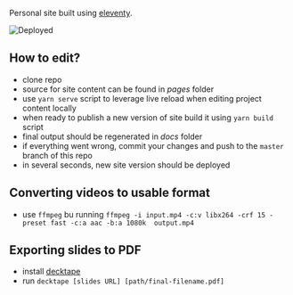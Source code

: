 Personal site built using [eleventy](https://www.11ty.dev/).

![Deployed](https://github.com/erikvanek/erikvanek.github.io/workflows/Deploy%20new%20version/badge.svg)

## How to edit?

- clone repo
- source for site content can be found in _pages_ folder
- use `yarn serve` script to leverage live reload when editing project content locally
- when ready to publish a new version of site build it using `yarn build` script
- final output should be regenerated in _docs_ folder
- if everything went wrong, commit your changes and push to the `master` branch of this repo
- in several seconds, new site version should be deployed

## Converting videos to usable format

- use `ffmpeg` bu running `ffmpeg -i input.mp4 -c:v libx264 -crf 15 -preset fast -c:a aac -b:a 1080k  output.mp4`

## Exporting slides to PDF

- install [decktape](https://github.com/astefanutti/decktape)
- run `decktape [slides URL] [path/final-filename.pdf]`